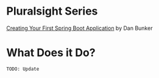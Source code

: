 # Pluralsight Series
[Creating Your First Spring Boot Application](https://app.pluralsight.com/library/courses/spring-boot-first-application/table-of-contents)
by
Dan Bunker

# What Does it Do?
`TODO: Update`